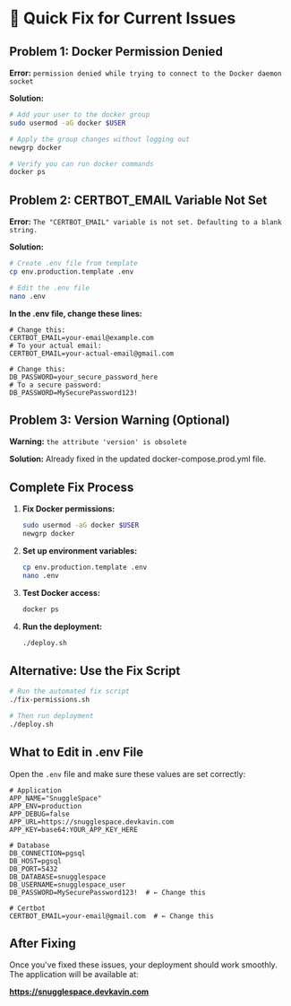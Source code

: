 # 🚨 Quick Fix for Current Issues

## Problem 1: Docker Permission Denied

**Error:** `permission denied while trying to connect to the Docker daemon socket`

**Solution:**
```bash
# Add your user to the docker group
sudo usermod -aG docker $USER

# Apply the group changes without logging out
newgrp docker

# Verify you can run docker commands
docker ps
```

## Problem 2: CERTBOT_EMAIL Variable Not Set

**Error:** `The "CERTBOT_EMAIL" variable is not set. Defaulting to a blank string.`

**Solution:**
```bash
# Create .env file from template
cp env.production.template .env

# Edit the .env file
nano .env
```

**In the .env file, change these lines:**
```env
# Change this:
CERTBOT_EMAIL=your-email@example.com
# To your actual email:
CERTBOT_EMAIL=your-actual-email@gmail.com

# Change this:
DB_PASSWORD=your_secure_password_here
# To a secure password:
DB_PASSWORD=MySecurePassword123!
```

## Problem 3: Version Warning (Optional)

**Warning:** `the attribute 'version' is obsolete`

**Solution:** Already fixed in the updated docker-compose.prod.yml file.

## Complete Fix Process

1. **Fix Docker permissions:**
   ```bash
   sudo usermod -aG docker $USER
   newgrp docker
   ```

2. **Set up environment variables:**
   ```bash
   cp env.production.template .env
   nano .env
   ```

3. **Test Docker access:**
   ```bash
   docker ps
   ```

4. **Run the deployment:**
   ```bash
   ./deploy.sh
   ```

## Alternative: Use the Fix Script

```bash
# Run the automated fix script
./fix-permissions.sh

# Then run deployment
./deploy.sh
```

## What to Edit in .env File

Open the `.env` file and make sure these values are set correctly:

```env
# Application
APP_NAME="SnuggleSpace"
APP_ENV=production
APP_DEBUG=false
APP_URL=https://snugglespace.devkavin.com
APP_KEY=base64:YOUR_APP_KEY_HERE

# Database
DB_CONNECTION=pgsql
DB_HOST=pgsql
DB_PORT=5432
DB_DATABASE=snugglespace
DB_USERNAME=snugglespace_user
DB_PASSWORD=MySecurePassword123!  # ← Change this

# Certbot
CERTBOT_EMAIL=your-email@gmail.com  # ← Change this
```

## After Fixing

Once you've fixed these issues, your deployment should work smoothly. The application will be available at:

**https://snugglespace.devkavin.com** 